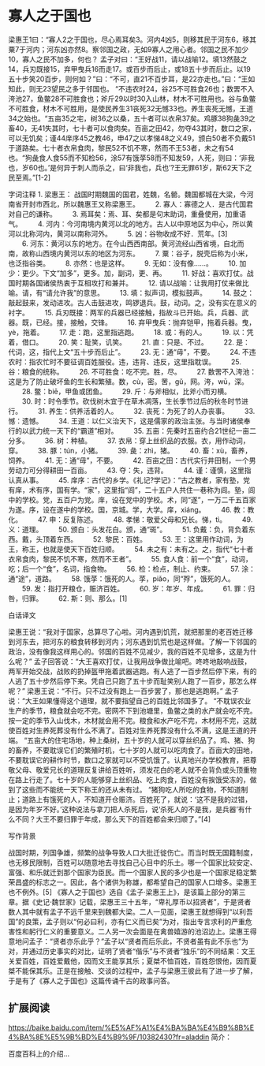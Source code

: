 

寡人之于国也
===============

梁惠王1曰：“寡人2之于国也，尽心焉耳矣3。河内4凶5，则移其民于河东6，移其粟7于河内；河东凶亦然8。察邻国之政，无如9寡人之用心者。邻国之民不加少10，寡人之民不加多，何也？
孟子对曰：“王好战11，请以战喻12。填13然鼓之14，兵刃既接15，弃甲曳兵16而走17。或百步而后止，或18五十步而后止。以19五十步笑20百步，则何如？”曰：“不可，直21不百步耳，是22亦走也。”曰：“王如知此，则无23望民之多于邻国也。
“不违农时24，谷25不可胜食26也；数罟不入洿池27，鱼鳖28不可胜食也；斧斤29以时30入山林，材木不可胜用也。谷与鱼鳖不可胜食，材木不可胜用，是使民养生31丧死32无憾33也。养生丧死无憾，王道34之始也。“五亩35之宅，树36之以桑，五十者可以衣帛37矣。鸡豚38狗彘39之畜40，无41失其时，七十者可以食肉矣。百亩之田42，勿夺43其时，数口之家，可以无饥矣；谨44庠序45之教46，申47之以孝悌48之义49，颁白50者不负戴51于道路矣。七十者衣帛食肉，黎民52不饥不寒，然而不王53者，未之有54也。“狗彘食人食55而不知检56，涂57有饿莩58而不知发59，人死，则曰：‘非我也，岁60也。’是何异于刺人而杀之，曰‘非我也，兵也’?王无罪61岁，斯62天下之民至焉。”[1-2] 


字词注释
    1. 梁惠王： 战国时期魏国的国君，姓魏，名罃。魏国都城在大梁，今河南省开封市西北，所以魏惠王又称梁惠王。
　　2. 寡人：寡德之人．是古代国君对自己的谦称。
　　3. 焉耳矣：焉、耳、矣都是句末助词，重叠使用，加重语气。
　　4. 河内：今河南境内黄河以北的地方。古人以中原地区为中心，所以黄河以北称河内，黄河以南称河外。
　　5. 凶：谷物收成不好．荒年。[3]  
　　6. 河东：黄河以东的地方。在今山西西南部。黄河流经山西省境，自北而南，故称山西境内黄河以东的地区为河东。
　　7. 粟：谷子，脱壳后称为小米，也泛指谷类。
　　8. 亦然：也是这样。
　　9. 无如：没有像……。
　　10. 加少：更少。下文“加多”，更多。加，副词，更、再。
　　11. 好战：喜欢打仗。战国时期各国诸侯热衷于互相攻打和兼并。
　　12. 请以战喻：让我用打仗来做比喻。请，有“请允许我”的意思。
　　13. 填：拟声词，模拟鼓声。
　　14. 鼓之：敲起鼓来，发动进攻。古人击鼓进攻，鸣锣退兵。鼓，动词。之，没有实在意义的衬字。
　　15. 兵刃既接：两军的兵器已经接触，指故斗已开始。兵，兵器、武器。既，已经。接，接触，交锋。
　　16. 弃甲曳兵：抛弃铠甲，拖着兵器。曳，yè，拖着。
　　17. 走：跑，这里指逃跑。
　　18. 或：有的人。
　　19. 以：凭着，借口。
　　20. 笑：耻笑，讥笑。
　　21. 直：只是、不过。
　　22. 是：代词，这，指代上文“五十步而后止”。
　　23. 无：通“毋”，不要。
　　24. 不违农时：指农忙时不要征调百姓服役。违，违背、违反，这里指耽误。
　　25. 谷：粮食的统称。
　　26. 不可胜食：吃不完。胜，尽。
　　27. 数罟不入洿池：这是为了防止破坏鱼的生长和繁殖。数，cù，密。罟，gǔ，网。洿，wū，深。
　　28. 鳖：biē，甲鱼或团鱼。
　　29. 斤：与斧相似，比斧小而刃横。
　　30. 时：时令季节。砍伐树木宜于在草木凋落，生长季节过后的秋冬时节进行。
　　31. 养生：供养活着的人。
　　32. 丧死：为死了的人办丧事。
　　33. 憾：遗憾。
　　34. 王道：以仁义治天下，这是儒家的政治主张。与当时诸侯奉行的以武力统一天下的“霸道”相对。
　　35. 五亩：先秦时五亩约合21世纪一亩二分多。
　　36. 树：种植。
　　37. 衣帛：穿上丝织品的衣服。衣，用作动词，穿。
　　38. 豚：tún，小猪。
　　39. 彘：zhì，猪。
　　40. 畜：xù，畜养，饲养。
　　41. 无：通“毋”，不要。
　　42. 百亩之田：古代实行井田制，一个男劳动力可分得耕田一百亩。
　　43. 夺：失，违背。
　　44. 谨：谨慎，这里指认真从事。
　　45. 庠序：古代的乡学。《礼记?学记》：“古之教者，家有塾，党有庠，术有序，国有学。“家”，这里指“闾”，二十五户人共住一巷称为闾。塾，闾中的学校。党，五百户为党。庠，设在党中的学校。术，同“遂”，一万二千五百家为遂。序，设在遂中的学校。国，京城。学，大学。庠，xiánɡ。
　　46. 教：教化。
　　47. 申：反复陈述。
　　48. 孝悌：敬爱父母和兄长。悌，tì。
　　49. 义：道理。
　　50. 颁白：头发花白。颁，通“斑”。
　　51. 负戴：负，背负着东西。戴，头顶着东西。
　　52. 黎民：百姓。
　　53. 王：这里用作动词，为王，称王，也就是使天下百姓归顺。
　　54. 未之有：未有之。之，指代“七十者衣帛食肉，黎民不饥不寒，然而不王者”。
　　55. 食人食：前一个“食”，动词，吃；后一个“食”，名词，指食物。
　　56. 检：检点，制止、约束。
　　57. 涂：通“途”，道路。
　　58. 饿莩：饿死的人。莩，piǎo，同“殍”，饿死的人。
　　59. 发：指打开粮仓，赈济百姓。
　　60. 岁：年岁、年成。
　　61. 罪：归咎，归罪。
　　62. 斯：则、那么。[1] 

白话译文

梁惠王说：“我对于国家，总算尽了心啦。河内遇到饥荒，就把那里的老百姓迁移到河东去，把河东的粮食转移到河内；河东遇到饥荒也是这样做。了解一下邻国的政治，没有像我这样用心的。邻国的百姓不见减少，我的百姓不见增多，这是为什么呢？”
孟子回答说：“大王喜欢打仗，让我用战争做比喻吧。咚咚地敲响战鼓，两军开始交战，战败的扔掉盔甲拖着武器逃跑。有人逃了一百步然后停下来，有的人逃了五十步然后停下来。凭自己只跑了五十步而耻笑别人跑了一百步，那怎么样呢？”
梁惠王说：“不行。只不过没有跑上一百步罢了，那也是逃跑啊。”
孟子说：“大王如果懂得这个道理，就不要指望自己的百姓比邻国多了。
“不耽误农业生产的季节，粮食就会吃不完。密网不下到池塘里，鱼鳖之类的水产就会吃不完。按一定的季节入山伐木，木材就会用不完。粮食和水产吃不完，木材用不完，这就使百姓对生养死葬没有什么不满了。百姓对生养死葬没有什么不满，这是王道的开端。
“五亩大的住宅场地，种上桑树，五十岁的人就可以穿丝织品了。鸡、猪、狗的畜养，不要耽误它们的繁殖时机，七十岁的人就可以吃肉食了。百亩大的田地，不要耽误它的耕作时节，数口之家就可以不受饥饿了。认真地兴办学校教育，把尊敬父母、敬爱兄长的道理反复讲给百姓听，须发花白的老人就不会背负或头顶重物在路上行走了。七十岁的人能够穿上丝织品、吃上肉食，百姓没有挨饿受冻的，做到了这些而不能统一天下称王的还从未有过。
“猪狗吃人所吃的食物，不知道制止；道路上有饿死的人，不知道开仓赈济。百姓死了，就说：‘这不是我的过错，是因为年岁不好。’这种说法与拿刀把人杀死后，说‘杀死人的不是我，是兵器’有什么不同？大王不要归罪于年成，那么天下的百姓都会来归顺了。”[4] 

写作背景

战国时期，列国争雄，频繁的战争导致人口大批迁徙伤亡。而当时既无国籍制度，也无移民限制，百姓可以随意地去寻找自己心目中的乐土。哪一个国家比较安定、富强、和乐就迁到那个国家为臣民。而一个国家人民的多少也是一个国家足稳定繁荣昌盛的标志之一。因此，各个诸供为称雄，都希望自己的国家人口增多。梁惠王也不例外。[5]  《寡人之于国也》选自《孟子·梁惠王上》，是该篇上部分的第三章。据《史记·魏世家》记载，梁惠王三十五年，“卑礼厚币以招贤者”，于是贤者数人其中就有孟子不远千里来到魏都大梁。二人一见面，梁惠王就想得到“以利吾国”的良策，孟子则以“何必曰利，亦有仁义而已矣”为对，指出专言求利的严重危害性和躬行仁义的重要意义。二人另一次会面是在禽兽嬉游的池沼边上。梁惠王得意地问孟子：“贤者亦乐此乎？”孟子以“贤者而后乐此，不贤者虽有此不乐也”为对，并通过历史事实的对比，证明了贤者“偕乐”与不贤者“独乐”的不同结果：文王关爱百姓，百姓爱戴他，因而文王能享其乐；夏桀不恤百姓，百姓怨恨他，因而夏桀不能保其乐。正是在接触、交谈的过程中，孟子与梁惠王彼此有了进一步了解，于是有了《寡人之于国也》这篇传诵千古的政事问答。


扩展阅读
-----------

https://baike.baidu.com/item/%E5%AF%A1%E4%BA%BA%E4%B9%8B%E4%BA%8E%E5%9B%BD%E4%B9%9F/10382430?fr=aladdin
简介：

百度百科上的介绍... 



